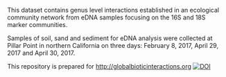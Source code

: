 This dataset contains genus level interactions established in an ecological community network from eDNA samples focusing on the 16S and 18S marker communities.

Samples of soil, sand and sediment for eDNA analysis were collected at Pillar Point in northern California on three days: February 8, 2017, April 29, 2017 and April 30, 2017.

This repository is prepared for http://globalbioticinteractions.org
[![DOI](https://zenodo.org/badge/190049954.svg)](https://zenodo.org/badge/latestdoi/190049954)
